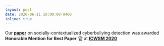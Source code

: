 ```yaml
---
layout: post
date: 2020-06-11 10:00:00-0400
inline: true
---
```


Our [**paper**](https://www.aaai.org/ojs/index.php/ICWSM/article/view/7345/7199) on socially-contextualized cyberbullying detection was awarded **Honorable Mention for Best Paper** :trophy: at [**ICWSM 2020**](https://www.icwsm.org/2020/index.html)